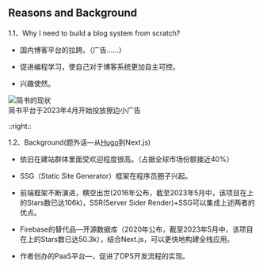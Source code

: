 ## Reasons and Background

1.1、Why I need to build a blog system from scratch?

- 国内博客平台的拉跨。（广告......）

- 促进编程学习，使自己对于博客系统更加自主可控。

- 兴趣使然。

<img src="https://vip2.loli.io/2023/04/25/UvPz7FONdaIxMhi.webp" alt="简书的现状" class="w-4/5 mx-8 mr-8" />

<div class="text-xs text-blue-500 text-center m-2">简书平台于2023年4月开始投放擦边小广告</div>

::right::

1.2、Background(题外话—从[Hugo](https://github.com/simple-is-awesome/Hugo-Theme-Simple)到Next.js)

- <logos-wordpress class="w-12 mx-auto" />依旧在建站群体里面受欢迎程度很高。（占据全球市场份额接近40%）

- SSG（Static Site Generator）框架在程序员圈子兴起。

- 前端框架不断演进，<logos-nextjs class="w-10 mx-auto" />横空出世(2016年公布，截至2023年5月中，该项目在<logos-github class="w-10 mx-auto" />上的Stars数已达106k)，SSR(Server Sider Render)+SSG可以集成上述两者的优点。

- Firebase<logos-firebase class="w-12 mx-auto" />的替代品—开源数据库<logos-supabase class="w-12 mx-auto" />（2020年公布，截至2023年5月中，该项目在<logos-github class="w-10 mx-auto" />上的Stars数已达50.3k），结合Next.js，可以更快地构建全栈应用。

- <logos-nextjs class="w-12 mx-auto" />作者创办的PaaS平台—<logos-vercel class="w-12 mx-auto" />，促进了DPS开发流程的实现。
